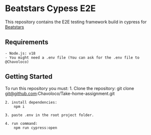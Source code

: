 # Beatstars Cypess E2E 

This repository contains the E2E testing framework build in cypress for [Beatstars](https://www.beatstars.com/)

## Requirements
    - Node.js: v18
    - You might need a .env file (You can ask for the .env file to @Chavoloco)

## Getting Started

To run this repository you must:
    1. Clone the repository:
    git clone git@github.com:Chavoloco/Take-home-assignment.git
    
    2. install dependencies: 
        npm i

    3. paste .env in the root project folder.

    4. run command:
        npm run cypress:open
